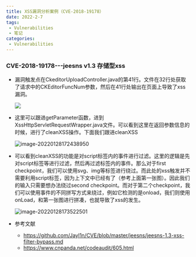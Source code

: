 ```yaml
---
title: XSS漏洞分析案例（CVE-2018-19178）
date: 2022-2-7
tags:
 - Vulnerabilities
 - 笔记
categories:
 - Vulnerabilities
---
```


### CVE-2018-19178---jeesns v1.3 存储型xss

* 漏洞触发点在CkeditorUploadController.java的第41行。文件在32行处获取了请求中的CKEditorFuncNum参数，然后在41行处输出在页面上导致了xss漏洞。

  ![](https://gitee.com/Chenforcode/chen-imagebed/raw/master/img/20220128172158.png)

* 这里可以跟进getParameter函数，进到XssHttpServletRequestWrapper.java文件。可以看到这里在返回参数信息的时候，进行了cleanXSS操作。下面我们跟进cleanXSS

  ![image-20220128172438950](https://gitee.com/Chenforcode/chen-imagebed/raw/master/img/20220128172439.png)

* 可以看到cleanXSS的功能是对script标签内的事件进行过滤。这里的逻辑是先对script标签等进行过滤，然后再过滤标签内的事件。那么对于first checkpoint，我们可以使用svg、img等标签进行绕过。而此处的xss触发并不需要利用script标签，因为上下文中已经有了（参考上面第一张图）。因此我们的输入只需要想办法绕过second checkpoint。而对于第二个checkpoint，我们可以使用事件的不同拼写方式来绕过，例如它检测的是onload，我们则使用onLoad，和第一张图进行拼凑，也就导致了xss的发生。

  ![image-20220128173522501](https://gitee.com/Chenforcode/chen-imagebed/raw/master/img/20220128173522.png)

* 参考文献

  * https://github.com/Jayl1n/CVE/blob/master/jeesns/jeesns-1.3-xss-filter-bypass.md
  * https://www.cnpanda.net/codeaudit/605.html

